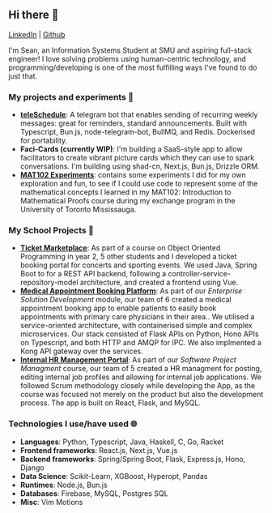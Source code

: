 ## Hi there 👋
[LinkedIn](https://www.linkedin.com/in/theseanlim/) | [Github](https://github.com/seanl01)

I'm Sean, an Information Systems Student at SMU and aspiring full-stack engineer! I love solving problems using human-centric technology, and programming/developing is one of the most fulfilling ways I've found to do just that.

### My projects and experiments 🧪
- **[teleSchedule](https://github.com/seanl01/teleSchedule)**: A telegram bot that enables sending of recurring weekly messages: great for reminders, standard announcements.
Built with Typescript, Bun.js, node-telegram-bot, BullMQ, and Redis. Dockerised for portability.
- **Faci-Cards (currently WIP)**: I'm building a SaaS-style app to allow facilitators to create vibrant picture cards which they can use to spark
conversations. I'm building using shad-cn, Next.js, Bun.js, Drizzle ORM.
- **[MAT102 Experiments](https://github.com/seanl01/MAT102-Python-Experiments)**: contains some experiments I did for my own exploration and fun, to see if I could use code to represent some of the mathematical concepts I learned in my MAT102: Introduction to Mathematical Proofs course during my exchange program in the University of Toronto Mississauga.

### My School Projects 🍎
- **[Ticket Marketplace](https://github.com/eugenelow13/OOP_Project)**: As part of a course on Object Oriented Programming in year 2,
5 other students and I developed a ticket booking portal for concerts and sporting events. We used Java, Spring Boot to for a REST API backend, following a controller-service-repository-model architecture, and created a frontend using Vue.
- **[Medical Appointment Booking Platform](https://github.com/liyunling2/HealMe)**: As part of our _Enterprise Solution Development_ module, our team of 6 created a medical appointment booking app to enable patients to easily book appointments with primary care physicians in their area..
We utilised a service-oriented architecture, with containerised simple and complex microservices. Our stack consisted of Flask APIs on Python, Hono APIs on Typescript, and both HTTP and AMQP for IPC. We also implmented a Kong API gateway over the services.
- **[Internal HR Management Portal](https://github.com/eugenelow13/IS212_SPM)**: As part of our _Software Project Managment_ course, our team of 5 created a HR managment for posting, editing internal job profiles and allowing for internal job applications. We followed Scrum methodology closely while developing the App, as the
course was focused not merely on the product but also the development process. The app is built on React, Flask, and MySQL.

### Technologies I use/have used 🌐
- **Languages**: Python, Typescript, Java, Haskell, C, Go, Racket
- **Frontend frameworks**: React.js, Next.js, Vue.js
- **Backend frameworks**: Spring/Spring Boot, Flask, Express.js, Hono, Django
- **Data Science**: Scikit-Learn, XGBoost, Hyperopt, Pandas
- **Runtimes**: Node.js, Bun.js
- **Databases**: Firebase, MySQL, Postgres SQL
- **Misc**: Vim Motions

<!-- ### Modules I've taken:
- Web Appli
-->

<!--
**seanl01/seanl01** is a ✨ _special_ ✨ repository because its `README.md` (this file) appears on your GitHub profile.

Here are some ideas to get you started:

- 🔭 I’m currently working on ...
- 🌱 I’m currently learning ...
- 👯 I’m looking to collaborate on ...
- 🤔 I’m looking for help with ...
- 💬 Ask me about ...
- 📫 How to reach me: ...
- 😄 Pronouns: ...
- ⚡ Fun fact: ...
-->
